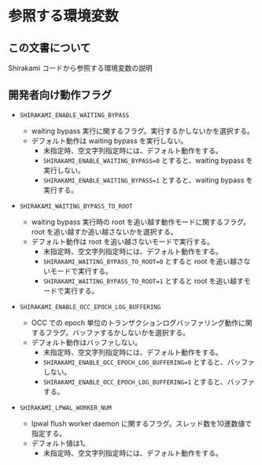 # 参照する環境変数

## この文書について

Shirakami コードから参照する環境変数の説明

## 開発者向け動作フラグ

* `SHIRAKAMI_ENABLE_WAITING_BYPASS`
  * waiting bypass 実行に関するフラグ。実行するかしないかを選択する。
  * デフォルト動作は waiting bypass を実行しない。
    * 未指定時、空文字列指定時には、デフォルト動作をする。
    * `SHIRAKAMI_ENABLE_WAITING_BYPASS=0` とすると、waiting bypass を実行しない。
    * `SHIRAKAMI_ENABLE_WAITING_BYPASS=1` とすると、waiting bypass を実行する。

* `SHIRAKAMI_WAITING_BYPASS_TO_ROOT`
  * waiting bypass 実行時の root を追い越す動作モードに関するフラグ。root を追い越すか追い越さないかを選択する。
  * デフォルト動作は root を追い越さないモードで実行する。
    * 未指定時、空文字列指定時には、デフォルト動作をする。
    * `SHIRAKAMI_WAITING_BYPASS_TO_ROOT=0` とすると root を追い越さないモードで実行する。
    * `SHIRAKAMI_WAITING_BYPASS_TO_ROOT=1` とすると root を追い越すモードで実行する。

* `SHIRAKAMI_ENABLE_OCC_EPOCH_LOG_BUFFERING`
  * OCC での epoch 単位のトランザクションログバッファリング動作に関するフラグ。バッファするかしないかを選択する。
  * デフォルト動作はバッファしない。
    * 未指定時、空文字列指定時には、デフォルト動作をする。
    * `SHIRAKAMI_ENABLE_OCC_EPOCH_LOG_BUFFERING=0` とすると、バッファしない。
    * `SHIRAKAMI_ENABLE_OCC_EPOCH_LOG_BUFFERING=1` とすると、バッファする。

* `SHIRAKAMI_LPWAL_WORKER_NUM`
  * lpwal flush worker daemon に関するフラグ。スレッド数を10進数値で指定する。
  * デフォルト値は1。
    * 未指定時、空文字列指定時には、デフォルト動作をする。
